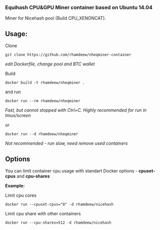 ### Equihash CPU&GPU Miner container based on Ubuntu 14.04

Miner for Nicehash pool (Build CPU_XENONCAT).

## Usage:

Clone

```
git clone https://github.com/rhamdeew/nheqminer-container
```

*edit Dockerfile, change pool and BTC wallet*


Build
```
docker build -t rhamdeew/nheqminer .
```
and run

```
docker run --rm rhamdeew/nheqminer
```
*Fast, but cannot stopped with Ctrl+С. Highly recommended for run in tmux/screen*

or

```
docker run --d rhamdeew/nheqminer
```
*Not recommended - run slow, need remove used containers*

## Options

You can limit container cpu usage with standart Docker options - **cpuset-cpus** and **cpu-shares**

**Example:**

Limit cpu cores

```
docker run --cpuset-cpus="0" -d rhamdeew/nicehash
```

Limit cpu share with other containers

```
docker run --cpu-shares=512 -d rhamdeew/nicehash
```
